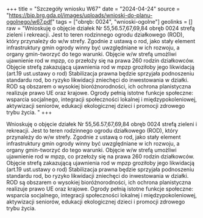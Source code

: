 +++
title = "Szczegóły wniosku W67"
date = "2024-04-24"
source = "https://bip.brg.gda.pl/images/uploads/wnioski-do-planu-ogolnego/w67.pdf"
tags = ["obręb: 0024", "wnioski-ogolne"]
geolinks = []
raw = "Wnioskuję o objęcie działek Nr 55,56.57,67,69,84 obręb 0024 strefą zieleni i rekreacji. Jest to teren rodzinnego ogrodu działkowego (ROD), który przynależy do w/w strefy. Zgodnie z ustawą o rod, jako stały element infrastruktury gmin ogrody winny być uwzględniane w ich rozwoju, a organy gmin-tworzyć do tego warunki. Objęcie w/w strefą umożliwi ujawnienie rod w mpzp, co przełoży się na prawa 260 rodzin działkowców. Objęcie strefą zakazującą ujawnienia rod w mpzp groziłoby jego likwidacją (art.19 ust.ustawy o rod) Stabilizacja prawna będzie sprzyjała podnoszeniu standardu rod, bo ryzyko likwidacji zniechęci do inwestowania w działki. ROD są obszarem o wysokiej bioróżnorodności, ich ochrona planistyczna realizuje prawo UE oraz krajowe. Ogrody pełnią istotne funkcje społeczne: wsparcia socjalnego, integracji społeczności lokalnej i międzypokoleniowej, aktywizacji seniorów, edukacji ekologicznej dzieci i promocji zdrowego trybu życia. "
+++

Wnioskuję o objęcie działek Nr 55,56.57,67,69,84 obręb 0024 strefą zieleni i
rekreacji. Jest to teren rodzinnego ogrodu działkowego (ROD), który przynależy do w/w strefy.
Zgodnie z ustawą o rod, jako stały element infrastruktury gmin ogrody winny być uwzględniane
w ich rozwoju, a organy gmin-tworzyć do tego warunki. Objęcie w/w strefą umożliwi ujawnienie
rod w mpzp, co przełoży się na prawa 260 rodzin działkowców. Objęcie strefą zakazującą
ujawnienia rod w mpzp groziłoby jego likwidacją (art.19 ust.ustawy o rod) Stabilizacja prawna
będzie sprzyjała podnoszeniu standardu rod, bo ryzyko likwidacji zniechęci do inwestowania w
działki. ROD są obszarem o wysokiej bioróżnorodności, ich ochrona planistyczna realizuje prawo
UE oraz krajowe. Ogrody pełnią istotne funkcje społeczne: wsparcia socjalnego, integracji
społeczności lokalnej i międzypokoleniowej, aktywizacji seniorów, edukacji ekologicznej dzieci i
promocji zdrowego trybu życia.



